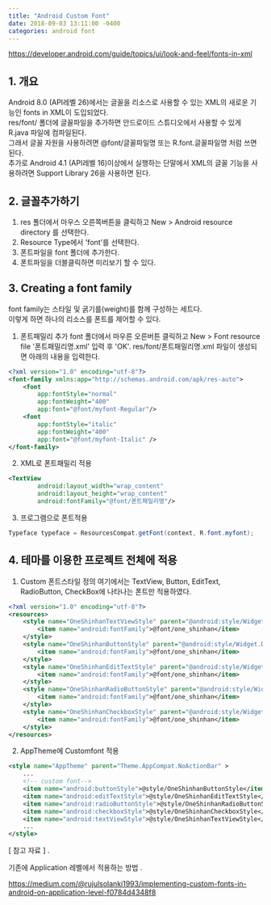 ```yaml
---
title: "Android Custom Font"
date: 2018-09-03 13:11:00 -0400
categories: android font 
---
```




https://developer.android.com/guide/topics/ui/look-and-feel/fonts-in-xml


## 1. 개요
Android 8.0 (API레벨 26)에서는 글꼴을 리소스로 사용할 수 있는 XML의 새로운 기능인 fonts in XML이 도입되었다.  
res/font/ 폴더에 글꼴파일을 추가하면 안드로이드 스튜디오에서 사용할 수 있게 R.java 파일에 컴파일된다.  
그래서 글꼴 자원을 사용하려면 @font/글꼴파일명 또는 R.font.글꼴파일명 처럼 쓰면 된다.  
추가로 Android 4.1 (API레벨 16)이상에서 실행하는 단말에서 XML의 글꼴 기능을 사용하려면 Support Library 26을 사용하면 된다.  



## 2. 글꼴추가하기 ##
1. res 폴더에서 마우스 오른쪽버튼을 클릭하고 New > Android resource directory 를 선택한다.
2. Resource Type에서 'font'를 선택한다.
3. 폰트파일을 font 폴더에 추가한다.
4. 폰트파일을 더블클릭하면 미리보기 할 수 있다.



## 3. Creating a font family
font family는 스타일 및 굵기를(weight)를 함께 구성하는 세트다.  
이렇게 하면 하나의 리소스를 폰트를 제어할 수 있다.  

1. 폰트패밀리 추가
font 폴더에서 마우른 오른버튼 클릭하고 New > Font resource file '폰트패밀리명.xml' 입력 후 'OK'. 
res/font/폰트패밀리명.xml 파일이 생성되면 아래의 내용을 입력한다.
```xml
<?xml version="1.0" encoding="utf-8"?>
<font-family xmlns:app="http://schemas.android.com/apk/res-auto">
    <font 
    	app:fontStyle="normal" 
    	app:fontWeight="400" 
    	app:font="@font/myfont-Regular"/>
    <font 
    	app:fontStyle="italic" 
    	app:fontWeight="400" 
    	app:font="@font/myfont-Italic" />
</font-family>
```

2. XML로 폰트패밀리 적용
```xml
<TextView
        android:layout_width="wrap_content"
        android:layout_height="wrap_content"
        android:fontFamily="@font/폰트패밀리명"/>
```

3. 프로그램으로 폰트적용
```java
Typeface typeface = ResourcesCompat.getFont(context, R.font.myfont);
```


## 4. 테마를 이용한 프로젝트 전체에 적용
1. Custom 폰트스타일 정의 
여기에서는 TextView, Button, EditText, RadioButton, CheckBox에 나타나는 폰트만 적용하였다.
```xml
<?xml version="1.0" encoding="utf-8"?>
<resources>
    <style name="OneShinhanTextViewStyle" parent="@android:style/Widget.DeviceDefault.TextView">
        <item name="android:fontFamily">@font/one_shinhan</item>
    </style>
    <style name="OneShinhanButtonStyle" parent="@android:style/Widget.DeviceDefault.Button">
        <item name="android:fontFamily">@font/one_shinhan</item>
    </style>
    <style name="OneShinhanEditTextStyle" parent="@android:style/Widget.DeviceDefault.EditText">
        <item name="android:fontFamily">@font/one_shinhan</item>
    </style>
    <style name="OneShinhanRadioButtonStyle" parent="@android:style/Widget.DeviceDefault.CompoundButton.RadioButton">
        <item name="android:fontFamily">@font/one_shinhan</item>
    </style>
    <style name="OneShinhanCheckboxStyle" parent="@android:style/Widget.DeviceDefault.CompoundButton.CheckBox">
        <item name="android:fontFamily">@font/one_shinhan</item>
    </style>
</resources>
```
2. AppTheme에 Customfont 적용
```xml
<style name="AppTheme" parent="Theme.AppCompat.NoActionBar" >
	...	
    <!-- custom font-->
    <item name="android:buttonStyle">@style/OneShinhanButtonStyle</item>
    <item name="android:editTextStyle">@style/OneShinhanEditTextStyle</item>
    <item name="android:radioButtonStyle">@style/OneShinhanRadioButtonStyle</item>
    <item name="android:checkboxStyle">@style/OneShinhanCheckboxStyle</item>
    <item name="android:textViewStyle">@style/OneShinhanTextViewStyle</item>
    ...
</style>
```








[ 참고 자료 ] . 

기존에 Application 레벨에서 적용하는 방법 . 

https://medium.com/@rujulsolanki1993/implementing-custom-fonts-in-android-on-application-level-f0784d4348f8
